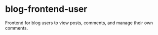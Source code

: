 # blog-frontend-user
Frontend for blog users to view posts, comments, and manage their own comments.
